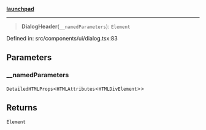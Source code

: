[**launchpad**](index.md)

***

> **DialogHeader**(`__namedParameters`): `Element`

Defined in: src/components/ui/dialog.tsx:83

## Parameters

### \_\_namedParameters

`DetailedHTMLProps`\<`HTMLAttributes`\<`HTMLDivElement`\>\>

## Returns

`Element`
